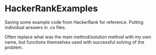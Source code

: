 # HackerRankExamples
Saving some example code from HackerRank for reference. Putting individual answers in .cs files. 

Often replace what was the main method/solution method with my own name, but functions themselves used with successful solving of the problem. 
